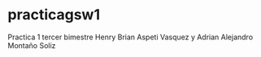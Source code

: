 # practicagsw1
Practica 1 tercer bimestre
Henry Brian Aspeti Vasquez y Adrian Alejandro Montaño Soliz